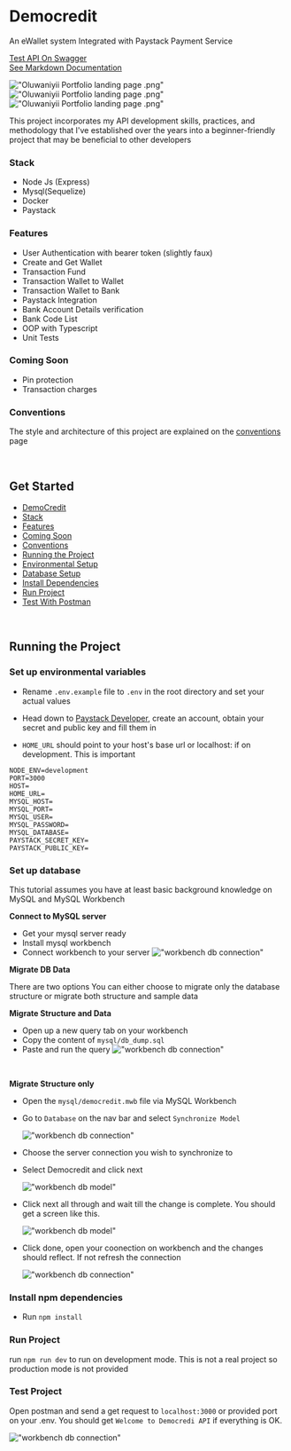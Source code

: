 <!-- @format -->

# Democredit

An eWallet system Integrated with Paystack Payment Service

[Test API On Swagger](https://app.swaggerhub.com/apis-docs/AYODELEYNIYII/demo-credit/1.0.0#/default/home) <br/>
[See Markdown Documentation](./swagger.md)

!["Oluwaniyii Portfolio landing page .png"](./_readme/democredit_paystack_dash.png)
!["Oluwaniyii Portfolio landing page .png"](./_readme/db_model.png)
!["Oluwaniyii Portfolio landing page .png"](./_readme/swagger_test.png)

This project incorporates my API development skills, practices, and methodology that I've established over the years into a beginner-friendly project that may be beneficial to other developers

### Stack

- Node Js (Express)
- Mysql(Sequelize)
- Docker
- Paystack

### Features

- User Authentication with bearer token (slightly faux)
- Create and Get Wallet
- Transaction Fund
- Transaction Wallet to Wallet
- Transaction Wallet to Bank
- Paystack Integration
- Bank Account Details verification
- Bank Code List
- OOP with Typescript
- Unit Tests

### Coming Soon

- Pin protection
- Transaction charges

### Conventions

The style and architecture of this project are explained on the [conventions](./convention.md) page

<br/>

## Get Started

- [DemoCredit](#democredit)
- [Stack](#democredit)
- [Features](#democredit)
- [Coming Soon](#democredit)
- [Conventions](#conventions)
- [Running the Project](#running-the-project)
- [Environmental Setup](#set-up-environmental-variables)
- [Database Setup](#set-up-database)
- [Install Dependencies](#install-npm-dependencies)
- [Run Project](#run-project)
- [Test With Postman](#test-project)

<br/>

## Running the Project

### Set up environmental variables

- Rename `.env.example` file to `.env` in the root directory and set your actual values

- Head down to <a href="https://dashboard.paystack.com/#/login">Paystack Developer</a>, create an account, obtain your secret and public key and fill them in

- `HOME_URL` should point to your host's base url or localhost:<port> if on development. This is important

```
NODE_ENV=development
PORT=3000
HOST=
HOME_URL=
MYSQL_HOST=
MYSQL_PORT=
MYSQL_USER=
MYSQL_PASSWORD=
MYSQL_DATABASE=
PAYSTACK_SECRET_KEY=
PAYSTACK_PUBLIC_KEY=
```

### Set up database

This tutorial assumes you have at least basic background knowledge on MySQL and MySQL Workbench

<b>Connect to MySQL server</b>

- Get your mysql server ready
- Install mysql workbench
- Connect workbench to your server
  !["workbench db connection"](./_readme/db_connect_server.png)

<b>Migrate DB Data</b>

There are two options You can either choose to migrate only the database structure or migrate both structure and sample data

<b>Migrate Structure and Data</b>

- Open up a new query tab on your workbench
- Copy the content of `mysql/db_dump.sql`
- Paste and run the query
  !["workbench db connection"](./_readme/db_data_dump_query.png)

<br/>

<b>Migrate Structure only</b>

- Open the `mysql/democredit.mwb` file via MySQL Workbench
- Go to `Database` on the nav bar and select `Synchronize Model`

  !["workbench db connection"](./_readme/db_model_sync_1.png)

- Choose the server connection you wish to synchronize to
- Select Democredit and click next

  !["workbench db model"](./_readme/db_model_sync3.png)

- Click next all through and wait till the change is complete. You should get a screen like this.

  !["workbench db model"](./_readme/db_model_sync6.png)

- Click done, open your coonection on workbench and the changes should reflect. If not refresh the connection

  !["workbench db connection"](./_readme/db_complete_server.png)

### Install npm dependencies

- Run `npm install`

### Run Project

run `npm run dev` to run on development mode. This is not a real project so production mode is not provided

### Test Project

Open postman and send a get request to `localhost:3000` or provided port on your .env. You should get `Welcome to Democredi API` if everything is OK.

!["workbench db connection"](./_readme/postman_test_home.png)
